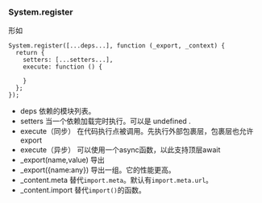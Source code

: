 ### System.register
形如
````
System.register([...deps...], function (_export, _context) {
  return {
    setters: [...setters...],
    execute: function () {

    }
  };
});
````
* deps 依赖的模块列表。
* setters 当一个依赖加载完时执行。可以是 undefined .
* execute（同步） 在代码执行点被调用。先执行外部包裹层，包裹层也允许export
* execute（异步） 可以使用一个async函数，以此支持顶层await
* _export(name,value) 导出
* _export({name:any}) 导出一组。它的性能更高。
* _content.meta 替代````import.meta````。默认有````import.meta.url````。
* _content.import 替代````import()````的函数。







